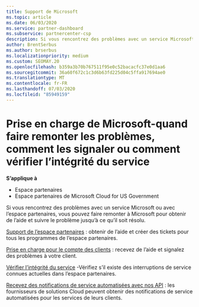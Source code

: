 ```yaml
---
title: Support de Microsoft
ms.topic: article
ms.date: 06/03/2020
ms.service: partner-dashboard
ms.subservice: partnercenter-csp
description: Si vous rencontrez des problèmes avec un service Microsoft ou avec l’Espace partenaires, vous pouvez demander de l’aide à Microsoft et suivre l’incident jusqu’à sa résolution.
author: BrentSerbus
ms.author: brserbus
ms.localizationpriority: medium
ms.custom: SEOMAY.20
ms.openlocfilehash: b359a3b70b767511f95e0c52bacacfc37e0d1aa6
ms.sourcegitcommit: 36a60f672c1c3d6b63fd225d04c5ffa917694ae0
ms.translationtype: MT
ms.contentlocale: fr-FR
ms.lasthandoff: 07/03/2020
ms.locfileid: "85949159"
---
```

# <a name="support-from-microsoft---when-to-escalate-issues-how-to-report-them-or-how-to-check-service-health"></a>Prise en charge de Microsoft-quand faire remonter les problèmes, comment les signaler ou comment vérifier l’intégrité du service

**S’applique à**

- Espace partenaires
- Espace partenaires de Microsoft Cloud for US Government

Si vous rencontrez des problèmes avec un service Microsoft ou avec l’espace partenaires, vous pouvez faire remonter à Microsoft pour obtenir de l’aide et suivre le problème jusqu’à ce qu’il soit résolu.

[Support de l’espace partenaires](report-problems-with-partner-center.md) : obtenir de l’aide et créer des tickets pour tous les programmes de l’espace partenaires.

[Prise en charge pour le compte des clients](report-problems-on-behalf-of-a-customer.md) : recevez de l’aide et signalez des problèmes à votre client.

[Vérifier l’intégrité du service](check-service-health.md) -Vérifiez s’il existe des interruptions de service connues actuelles dans l’espace partenaires.

[Recevez des notifications de service automatisées avec nos API](get-automated-service-notifications-with-our-apis.md) : les fournisseurs de solutions Cloud peuvent obtenir des notifications de service automatisées pour les services de leurs clients.


 

 




